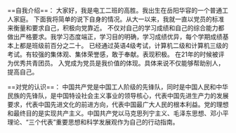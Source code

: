 ==自我介绍==：
大家好，我是电工二班的高胜。我出生在岳阳华容的一个普通工人家庭。
下面我将简单的说下自身的情况。从大一以来，我就一直以党员的标准来衡量和要求自己，积极向党靠近。
不仅对自己的学习成绩和自己的综合能力都做出严格要求。我学习态度端正，学习目的明确，学习成绩优异，每个学期成绩基本上都是班级前百分之二十。
已经通过英语4级考试，计算机二级和计算机三级的考试。有较强的集体观、集体荣誉感，敢于奉献。表现积极。
在21年的时候被评为优秀共青团员。
入党成为党员是我价值的体现。具体来说不仅能够帮助别人，提高自己。

==对党的认识==：
中国共产党是中国工人阶级的先锋队，同时是中国人民和中华民族的先锋队，是中国特设社会主义事业的领导核心，代表中国先进生产力的发展要求，代表中国先进文化的前进方向，代表中国最广大人民的根本利益。党的理想和最终目的是实现共产主义。中国共产党以马克思列宁主义、毛泽东思想、邓小平理论、“三个代表”重要思想和科学发展观作为自己的行动指南。